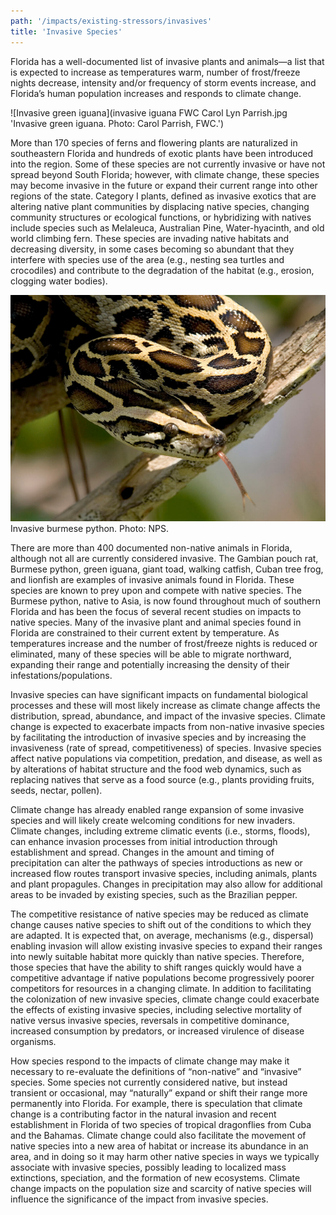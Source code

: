 ```yaml
---
path: '/impacts/existing-stressors/invasives'
title: 'Invasive Species'
---
```


<content-header icon="invasive_species" title="Invasive Species"></content-header>

Florida has a well-documented list of invasive plants and animals—a list that is expected to increase as temperatures warm, number of frost/freeze nights decrease, intensity and/or frequency of storm events increase, and Florida’s human population increases and responds to climate change.

![Invasive green iguana](invasive iguana FWC Carol Lyn Parrish.jpg 'Invasive green iguana. Photo: Carol Parrish, FWC.')

More than 170 species of ferns and flowering plants are naturalized in southeastern Florida and hundreds of exotic plants have been introduced into the region. Some of these species are not currently invasive or have not spread beyond South Florida; however, with climate change, these species may become invasive in the future or expand their current range into other regions of the state. Category I plants, defined as invasive exotics that are altering native plant communities by displacing native species, changing community structures or ecological functions, or hybridizing with natives include species such as Melaleuca, Australian Pine, Water-hyacinth, and old world climbing fern. These species are invading native habitats and decreasing diversity, in some cases becoming so abundant that they interfere with species use of the area (e.g., nesting sea turtles and crocodiles) and contribute to the degradation of the habitat (e.g., erosion, clogging water bodies).

<div class="float-right thumbnail-large">
<img src="9099355261_9d71697c34_k.jpg" alt="Burmese Python" />
<figcaption>Invasive burmese python.  Photo: NPS.</figcaption>
<!-- https://www.flickr.com/photos/evergladesnps/9099355261/ -->
</div>

There are more than 400 documented non-native animals in Florida, although not all are currently considered invasive. The Gambian pouch rat, Burmese python, green iguana, giant toad, walking catfish, Cuban tree frog, and lionfish are examples of invasive animals found in Florida. These species are known to prey upon and compete with native species. The Burmese python, native to Asia, is now found throughout much of southern Florida and has been the focus of several recent studies on impacts to native species. Many of the invasive plant and animal species found in Florida are constrained to their current extent by temperature. As temperatures increase and the number of frost/freeze nights is reduced or eliminated, many of these species will be able to migrate northward, expanding their range and potentially increasing the density of their infestations/populations.

Invasive species can have significant impacts on fundamental biological processes and these will most likely increase as climate change affects the distribution, spread, abundance, and impact of the invasive species. Climate change is expected to exacerbate impacts from non-native invasive species by facilitating the introduction of invasive species and by increasing the invasiveness (rate of spread, competitiveness) of species. Invasive species affect native populations via competition, predation, and disease, as well as by alterations of habitat structure and the food web dynamics, such as replacing natives that serve as a food source (e.g., plants providing fruits, seeds, nectar, pollen).

Climate change has already enabled range expansion of some invasive species and will likely create welcoming conditions for new invaders. Climate changes, including extreme climatic events (i.e., storms, floods), can enhance invasion processes from initial introduction through establishment and spread. Changes in the amount and timing of precipitation can alter the pathways of species introductions as new or increased flow routes transport invasive species, including animals, plants and plant propagules. Changes in precipitation may also allow for additional areas to be invaded by existing species, such as the Brazilian pepper.

The competitive resistance of native species may be reduced as climate change causes native species to shift out of the conditions to which they are adapted. It is expected that, on average, mechanisms (e.g., dispersal) enabling invasion will allow existing invasive species to expand their ranges into newly suitable habitat more quickly than native species. Therefore, those species that have the ability to shift ranges quickly would have a competitive advantage if native populations become progressively poorer competitors for resources in a changing climate. In addition to facilitating the colonization of new invasive species, climate change could exacerbate the effects of existing invasive species, including selective mortality of native versus invasive species, reversals in competitive dominance, increased consumption by predators, or increased virulence of disease organisms.

How species respond to the impacts of climate change may make it necessary to re-evaluate the definitions of “non-native” and “invasive” species. Some species not currently considered native, but instead transient or occasional, may “naturally” expand or shift their range more permanently into Florida. For example, there is speculation that climate change is a contributing factor in the natural invasion and recent establishment in Florida of two species of tropical dragonflies from Cuba and the Bahamas. Climate change could also facilitate the movement of native species into a new area of habitat or increase its abundance in an area, and in doing so it may harm other native species in ways we typically associate with invasive species, possibly leading to localized mass extinctions, speciation, and the formation of new ecosystems. Climate change impacts on the population size and scarcity of native species will influence the significance of the impact from invasive species.
